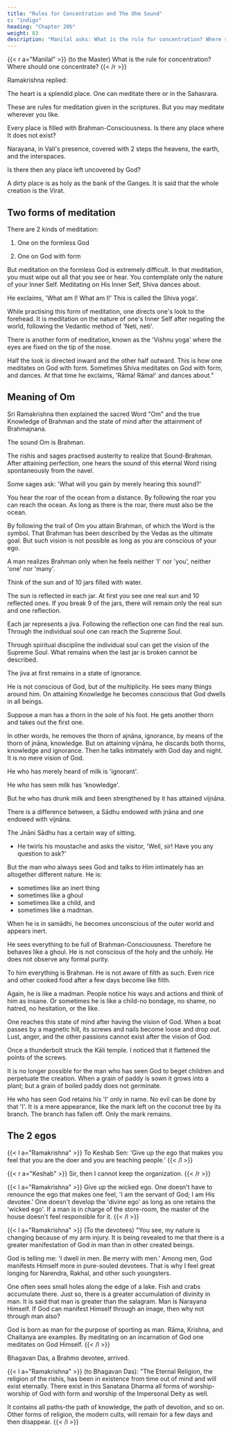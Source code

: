 ```yaml
---
title: "Rules for Concentration and The Ohm Sound"
c: "indigo"
heading: "Chapter 20b"
weight: 83
description: "Manilal asks: What is the rule for concentration? Where should one concentrate?"
---
```



{{< r a="Manilal" >}}
(to the Master) What is the rule for concentration? Where should one concentrate?
{{< /r >}}

Ramakrishna replied:

The heart is a splendid place. One can meditate there or in the Sahasrara.

These are rules for meditation given in the scriptures. But you may meditate wherever you like.

Every place is filled with Brahman-Consciousness. Is there any place where It does not exist? 

Narayana, in Vali's presence, covered with 2 steps the heavens, the earth, and the interspaces. 

Is there then any place left uncovered by God? 

A dirty place is as holy as the bank of the Ganges. It is said that the whole creation is the Virat.


## Two forms of meditation

There are 2 kinds of meditation:

1. One on the formless God

2. One on God with form

But meditation on the formless God is extremely difficult. In that meditation,  you must wipe out all that you see or hear. You contemplate only the nature of your Inner Self. Meditating on His Inner Self, Shiva dances about. 

He exclaims, 'What am I! What am I!' This is called the Shiva yoga'. 

While practising this form of meditation, one directs one's look to the forehead. It is meditation on the nature of one's Inner Self after negating the world, following the Vedantic method of 'Neti, neti'.

There is another form of meditation, known as the 'Vishnu yoga' where the eyes are fixed on the tip of the nose. 

Half the look is directed inward and the other half outward. This is how one meditates on God with form. Sometimes Shiva meditates on God with form, and dances. At that time he exclaims, 'Rāma! Rāma!' and dances about."


## Meaning of Om

Sri Ramakrishna then explained the sacred Word "Om" and the true Knowledge of Brahman and the state of mind after the attainment of Brahmajnana.

The sound Om is Brahman. 

The rishis and sages practised austerity to realize that Sound-Brahman. After attaining perfection, one hears the sound of this eternal Word rising spontaneously from the navel. 

Some sages ask: 'What will you gain by merely hearing this sound?' 

You hear the roar of the ocean from a distance. By following the roar you can reach the ocean. As long as there is the roar, there must also be the ocean. 

By following the trail of Om you attain Brahman, of which the Word is the symbol. That Brahman has been described by the Vedas as the ultimate goal. But such vision is not possible as long as you are conscious of your ego. 

A man realizes Brahman only when he feels neither 'I' nor 'you', neither 'one' nor 'many'.

Think of the sun and of 10 jars filled with water. 

The sun is reflected in each jar. At first you see one real sun and 10 reflected ones. If you break 9 of the jars, there will remain only the real sun and one reflection. 

Each jar represents a jiva. Following the reflection one can find the real sun. Through the individual soul one can reach the Supreme Soul. 

Through spiritual discipline the individual soul can get the vision of the Supreme Soul. What remains when the last jar is broken cannot be described.

The jiva at first remains in a state of ignorance. 

He is not conscious of God, but of the multiplicity. He sees many things around him. On attaining Knowledge he becomes conscious that God dwells in all beings.

Suppose a man has a thorn in the sole of his foot. He gets another thorn and takes out the first one. 

In other words, he removes the thorn of ajnāna, ignorance, by means of the thorn of jnāna, knowledge. But on attaining vijnāna, he discards both thorns, knowledge and ignorance. Then he talks intimately with God day and night. It is no mere vision of God.

He who has merely heard of milk is 'ignorant'. 

He who has seen milk has 'knowledge'.

But he who has drunk milk and been strengthened by it has attained vijnāna.

<!-- Thus the Master described his own state of mind to the devotees. He was indeed a vijnāni. -->


There is a difference between, a Sādhu endowed with jnāna and one endowed with vijnāna. 

The Jnāni Sādhu has a certain way of sitting. 
- He twirls his moustache and asks the visitor, 'Well, sir! Have you any question to ask?'

But the man who always sees God and talks to Him intimately has an altogether different nature. He is:
- sometimes like an inert thing
- sometimes like a ghoul
- sometimes like a child, and
- sometimes like a madman.

When he is in samādhi, he becomes unconscious of the outer world and appears inert. 

He sees everything to be full of Brahman-Consciousness. Therefore he behaves like a ghoul. He is not conscious of the holy and the unholy. He does not observe any formal purity.

To him everything is Brahman. He is not aware of filth as such. Even rice and other cooked food after a few days become like filth. 

Again, he is like a madman. People notice his ways and actions and think of him as insane. Or sometimes he is like a child-no bondage, no shame, no hatred, no hesitation, or the like.

One reaches this state of mind after having the vision of God. When a boat passes by a magnetic hill, its screws and nails become loose and drop out. Lust, anger, and the other passions cannot exist after the vision of God.


Once a thunderbolt struck the Kāli temple. I noticed that it flattened the points of the screws.

It is no longer possible for the man who has seen God to beget children and perpetuate the creation. When a grain of paddy is sown it grows into a plant; but a grain of boiled paddy does not germinate.

He who has seen God retains his 'I' only in name. No evil can be done by that 'I'. It is a mere appearance, like the mark left on the coconut tree by its branch. The branch has fallen off. Only the mark remains.


## The 2 egos


{{< l a="Ramakrishna" >}}
To Keshab Sen: 'Give up the ego that makes you feel that you are the doer and you are teaching people.'
{{< /l >}}


{{< r a="Keshab" >}}
Sir, then I cannot keep the organization.
{{< /r >}}

{{< l a="Ramakrishna" >}}
Give up the wicked ego. One doesn't have to renounce the ego that makes one feel, 'I am the servant of God; I am His devotee.' One doesn't develop the 'divine ego' as long as one retains the 'wicked ego'. If a man is in charge of the store-room, the master of the house doesn't feel responsible for it.
{{< /l >}}


{{< l a="Ramakrishna" >}}
(To the devotees) "You see, my nature is changing because of my arm injury. It is being revealed to me that there is a greater manifestation of God in man than in other created beings. 

God is telling me: 'I dwell in men. Be merry with men.' Among men, God manifests Himself more in pure-souled devotees. That is why I feel great longing for Narendra, Rakhal, and other such youngsters.

One often sees small holes along the edge of a lake. Fish and crabs accumulate there. Just so, there is a greater accumulation of divinity in man. It is said that man is greater than the salagram. Man is Narayana Himself. If God can manifest Himself through an image, then why not through man also?

God is born as man for the purpose of sporting as man. Rāma, Krishna, and Chaitanya are examples. By meditating on an incarnation of God one meditates on God Himself.
{{< /l >}}

Bhagavan Das, a Brahmo devotee, arrived.

{{< l a="Ramakrishna" >}}
(to Bhagavan Das): "The Eternal Religion, the religion of the rishis, has been in existence from time out of mind and will exist eternally. There exist in this Sanatana Dharma all forms of worship-worship of God with form and worship of the Impersonal Deity as well. 

It contains all paths-the path of knowledge, the path of devotion, and so on. Other forms of religion, the modern cults, will remain for a few days and then disappear.
{{< /l >}}
